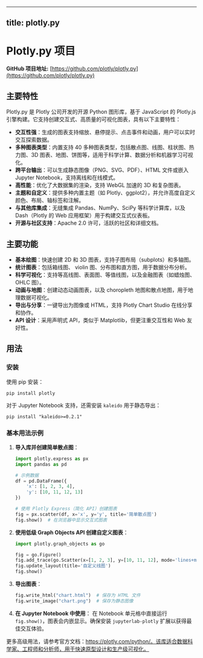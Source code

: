 
---
title: plotly.py
---

# Plotly.py 项目

**GitHub 项目地址:** [https://github.com/plotly/plotly.py](https://github.com/plotly/plotly.py)

## 主要特性

Plotly.py 是 Plotly 公司开发的开源 Python 图形库，基于 JavaScript 的 Plotly.js 引擎构建。它支持创建交互式、高质量的可视化图表，具有以下主要特性：

- **交互性强**：生成的图表支持缩放、悬停提示、点击事件和动画，用户可以实时交互探索数据。
- **多种图表类型**：内置支持 40 多种图表类型，包括散点图、线图、柱状图、热力图、3D 图表、地图、饼图等，适用于科学计算、数据分析和机器学习可视化。
- **跨平台输出**：可以生成静态图像（PNG、SVG、PDF）、HTML 文件或嵌入 Jupyter Notebook，支持离线和在线模式。
- **高性能**：优化了大数据集的渲染，支持 WebGL 加速的 3D 和复杂图表。
- **主题和自定义**：提供多种内置主题（如 Plotly、ggplot2），并允许高度自定义颜色、布局、轴标签和注解。
- **与其他库集成**：无缝集成 Pandas、NumPy、SciPy 等科学计算库，以及 Dash（Plotly 的 Web 应用框架）用于构建交互式仪表板。
- **开源与社区支持**：Apache 2.0 许可，活跃的社区和详细文档。

## 主要功能

- **基本绘图**：快速创建 2D 和 3D 图表，支持子图布局（subplots）和多轴图。
- **统计图表**：包括箱线图、 violin 图、分布图和直方图，用于数据分布分析。
- **科学可视化**：支持等高线图、表面图、等值线图，以及金融图表（如蜡烛图、OHLC 图）。
- **动画与地图**：创建动态动画图表，以及 choropleth 地图和散点地图，用于地理数据可视化。
- **导出与分享**：一键导出为图像或 HTML，支持 Plotly Chart Studio 在线分享和协作。
- **API 设计**：采用声明式 API，类似于 Matplotlib，但更注重交互性和 Web 友好性。

## 用法

### 安装
使用 pip 安装：
```
pip install plotly
```
对于 Jupyter Notebook 支持，还需安装 `kaleido` 用于静态导出：
```
pip install "kaleido>=0.2.1"
```

### 基本用法示例

1. **导入库并创建简单散点图**：
   ```python
   import plotly.express as px
   import pandas as pd

   # 示例数据
   df = pd.DataFrame({
       'x': [1, 2, 3, 4],
       'y': [10, 11, 12, 13]
   })

   # 使用 Plotly Express（简化 API）创建图表
   fig = px.scatter(df, x='x', y='y', title='简单散点图')
   fig.show()  # 在浏览器中显示交互式图表
   ```

2. **使用低级 Graph Objects API 创建自定义图表**：
   ```python
   import plotly.graph_objects as go

   fig = go.Figure()
   fig.add_trace(go.Scatter(x=[1, 2, 3], y=[10, 11, 12], mode='lines+markers'))
   fig.update_layout(title='自定义线图')
   fig.show()
   ```

3. **导出图表**：
   ```python
   fig.write_html("chart.html")  # 保存为 HTML 文件
   fig.write_image("chart.png")  # 保存为静态图像
   ```

4. **在 Jupyter Notebook 中使用**：
   在 Notebook 单元格中直接运行 `fig.show()`，图表会内嵌显示。确保安装 `jupyterlab-plotly` 扩展以获得最佳交互体验。

更多高级用法，请参考官方文档：https://plotly.com/python/。该库适合数据科学家、工程师和分析师，用于快速原型设计和生产级可视化。